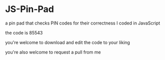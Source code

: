 # JS-Pin-Pad
a pin pad that checks PIN codes for their correctness I coded in JavaScript

the code is 85543

you're welcome to download and edit the code to your liking

you're also welcome to request a pull from me
